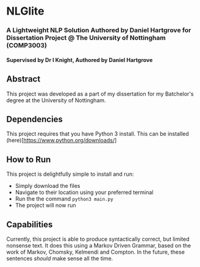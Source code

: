 # NLGlite
### A Lightweight NLP Solution Authored by Daniel Hartgrove for Dissertation Project @ The University of Nottingham (COMP3003)
#### Supervised by Dr I Knight, Authored by Daniel Hartgrove

## Abstract
This project was developed as a part of my dissertation for my Batchelor's degree at the University of Nottingham.

## Dependencies
This project requires that you have Python 3 install. This can be installed (here)[https://www.python.org/downloads/]

## How to Run
This project is delightfully simple to install and run:
- Simply download the files
- Navigate to their location using your preferred terminal
- Run the the command `python3 main.py`
- The project will now run

## Capabilities
Currently, this project is able to produce syntactically correct, but limited nonsense text. It does this using a Markov Driven Grammar, based on the work of Markov, Chomsky, Kelmendi and Compton.
In the future, these sentences _should_ make sense all the time.
